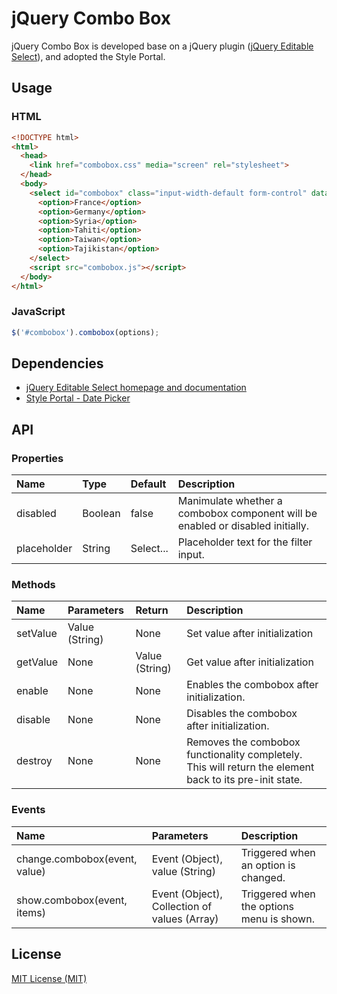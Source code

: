 # jQuery Combo Box

jQuery Combo Box is developed base on a jQuery plugin ([jQuery Editable Select](https://www.npmjs.com/package/jquery-editable-select)), and adopted the Style Portal.

## Usage
### HTML
```html
<!DOCTYPE html>
<html>
  <head>
    <link href="combobox.css" media="screen" rel="stylesheet">
  </head>
  <body>
    <select id="combobox" class="input-width-default form-control" data-toggle="combobox">
      <option>France</option>
      <option>Germany</option>
      <option>Syria</option>
      <option>Tahiti</option>
      <option>Taiwan</option>
      <option>Tajikistan</option>
    </select>
    <script src="combobox.js"></script>
  </body>
</html>
```

### JavaScript
```javascript
$('#combobox').combobox(options);
```

## Dependencies
* [jQuery Editable Select homepage and documentation](http://indrimuska.github.io/jquery-editable-select/)
* [Style Portal - Date Picker](httphttp://style-portal.tw.trendnet.org/#/styles/minimalism/1.7.0/65ce6af3-87b9-45ed-b1e7-56f1b1ad3745)


## API
### Properties
Name           | Type    | Default   | Description
:---           | :---    | :-------- | :----------
disabled       | Boolean | false     | Manimulate whether a combobox component will be enabled or disabled initially.
placeholder    | String  | Select... | Placeholder text for the filter input.


### Methods
Name           | Parameters     | Return        | Description
:---           | :------------- | :------------ | :----------
setValue       | Value (String) | None          | Set value after initialization
getValue       | None           | Value (String)| Get value after initialization
enable         | None           | None          | Enables the combobox after initialization.
disable        | None           | None          | Disables the combobox after initialization.
destroy        | None           | None          | Removes the combobox functionality completely. This will return the element back to its pre-init state.

### Events
Name                           | Parameters                                   | Description
:----------------------------- | :------------------------------------------- | :----------------------------------
change.combobox(event, value)  | Event (Object), value (String)               | Triggered when an option is changed.
show.combobox(event, items)    | Event (Object), Collection of values (Array) | Triggered when the options menu is shown.
## License
[MIT License (MIT)](http://opensource.org/licenses/MIT)

